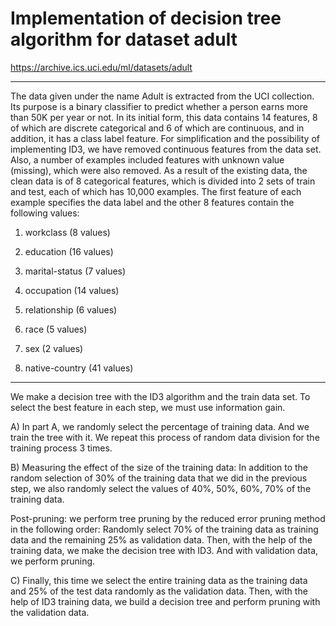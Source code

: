 # Implementation of decision tree algorithm for dataset adult

https://archive.ics.uci.edu/ml/datasets/adult 
__________________________________________________________
The data given under the name Adult is extracted from the UCI collection. Its purpose is a binary classifier to predict whether a person earns more than 50K per year or not. In its initial form, this data contains 14 features, 8 of which are discrete categorical and 6 of which are continuous, and in addition, it has a class label feature. For simplification and the possibility of implementing ID3, we have removed continuous features from the data set. Also, a number of examples included features with unknown value (missing), which were also removed. As a result of the existing data, the clean data is of 8 categorical features, which is divided into 2 sets of train and test, each of which has 10,000 examples. The first feature of each example specifies the data label and the other 8 features contain the following values:

1) workclass (8 values)

2) education (16 values)

3) marital-status (7 values)

4) occupation (14 values)

5) relationship (6 values)

6) race (5 values)

7) sex (2 values)

8) native-country (41 values)
_____________________________________________________________
We make a decision tree with the ID3 algorithm and the train data set. To select the best feature in each step, we must use information gain.

A) In part A, we randomly select the percentage of training data. And we train the tree with it. We repeat this process of random data division for the training process 3 times.

B) Measuring the effect of the size of the training data: In addition to the random selection of 30% of the training data that we did in the previous step, we also randomly select the values of 40%, 50%, 60%, 70% of the training data.

Post-pruning: we perform tree pruning by the reduced error pruning method in the following order: Randomly select 70% of the training data as training data and the remaining 25% as validation data. Then, with the help of the training data, we make the decision tree with ID3. And with validation data, we perform pruning.

C) Finally, this time we select the entire training data as the training data and 25% of the test data randomly as the validation data. Then, with the help of ID3 training data, we build a decision tree and perform pruning with the validation data.
